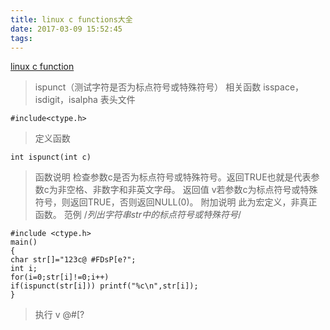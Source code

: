 ```yaml
---
title: linux c functions大全
date: 2017-03-09 15:52:45
tags:
---
```

[linux c function](http://man.chinaunix.net/develop/c&c++/linux_c/default.htm)
> ispunct（测试字符是否为标点符号或特殊符号）
相关函数
isspace，isdigit，isalpha
表头文件
```
#include<ctype.h>
```
>定义函数
```
int ispunct(int c)
```
>函数说明
检查参数c是否为标点符号或特殊符号。返回TRUE也就是代表参数c为非空格、非数字和非英文字母。
返回值
v若参数c为标点符号或特殊符号，则返回TRUE，否则返回NULL(0)。
附加说明
此为宏定义，非真正函数。
范例
/*列出字符串str中的标点符号或特殊符号*/
```
#include <ctype.h>
main()
{
char str[]="123c@ #FDsP[e?";
int i;
for(i=0;str[i]!=0;i++)
if(ispunct(str[i])) printf("%c\n",str[i]);
}
```
>执行
v
@#[?

